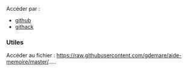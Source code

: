 Accéder par :
* [github](https://gdemare.github.io/)
* [githack](https://raw.githack.com/gdemare/gdemare.github.io/master/index.html)

### Utiles 

Accéder au fichier : https://raw.githubusercontent.com/gdemare/aide-memoire/master/.....
